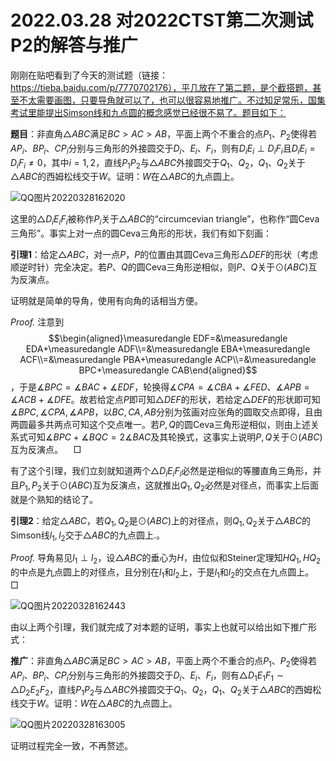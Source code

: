 # 2022.03.28 对2022CTST第二次测试P2的解答与推广

刚刚在贴吧看到了今天的测试题（链接：https://tieba.baidu.com/p/7770702176），平几放在了第二题，是个截搭题，甚至不太需要画图，只要导角就可以了，也可以很容易地推广。不过知足常乐，国集考试里能提出Simson线和九点圆的概念感觉已经很不易了。题目如下：

**题目**：非直角$\triangle ABC$满足$BC>AC>AB$，平面上两个不重合的点$P_1$、$P_2$使得若$AP_i$、$BP_i$、$CP_i$分别与三角形的外接圆交于$D_i$、$E_i$、$F_i$，则有$D_iE_i\perp D_iF_i$且$D_iE_i=D_iF_i\neq 0$，其中$i=1,2$，直线$P_1P_2$与$\triangle ABC$外接圆交于$Q_1$、$Q_2$，$Q_1$、$Q_2$关于$\triangle ABC$的西姆松线交于$W$。证明：$W$在$\triangle ABC$的九点圆上。

![QQ图片20220328162020](C:\Users\张峻铭\Desktop\图\QQ图片20220328162020.png)

这里的$\triangle D_iE_iF_i$被称作$P_i$关于$\triangle ABC$的“circumcevian triangle”，也称作“圆Ceva三角形”。事实上对一点的圆Ceva三角形的形状，我们有如下刻画：

**引理1**：给定$\triangle ABC$，对一点$P$，$P$的位置由其圆Ceva三角形$\triangle DEF$的形状（考虑顺逆时针）完全决定。若$P$、$Q$的圆Ceva三角形逆相似，则$P$、$Q$关于$\odot(ABC)$互为反演点。

证明就是简单的导角，使用有向角的话相当方便。

*Proof.* 注意到$$\begin{aligned}\measuredangle EDF=&\measuredangle EDA+\measuredangle ADF\\=&\measuredangle EBA+\measuredangle ACF\\=&\measuredangle PBA+\measuredangle ACP\\=&\measuredangle BPC+\measuredangle CAB\end{aligned}$$，于是$\measuredangle BPC=\measuredangle BAC+\measuredangle EDF$，轮换得$\measuredangle CPA=\measuredangle CBA+\measuredangle FED$、$\measuredangle APB=\measuredangle ACB+\measuredangle DFE$。故若给定点$P$即可知$\triangle DEF$的形状，若给定$\triangle DEF$的形状即可知$\measuredangle BPC,\measuredangle CPA,\measuredangle APB$，以$BC,CA,AB$分别为弦画对应张角的圆取交点即得，且由两圆最多共两点可知这个交点唯一。若$P,Q$的圆Ceva三角形逆相似，则由上述关系式可知$\measuredangle BPC+\measuredangle BQC=2\measuredangle BAC$及其轮换式，这事实上说明$P,Q$关于$\odot(ABC)$互为反演点。$\quad\Box$

有了这个引理，我们立刻就知道两个$\triangle D_iE_iF_i$必然是逆相似的等腰直角三角形，并且$P_1,P_2$关于$\odot(ABC)$互为反演点，这就推出$Q_1,Q_2$必然是对径点，而事实上后面就是个熟知的结论了。

**引理2**：给定$\triangle ABC$，若$Q_1,Q_2$是$\odot(ABC)$上的对径点，则$Q_1,Q_2$关于$\triangle ABC$的Simson线$l_1,l_2$交于$\triangle ABC$的九点圆上.。

*Proof.* 导角易见$l_1\perp l_2$，设$\triangle ABC$的垂心为$H$，由位似和Steiner定理知$HQ_1,HQ_2$的中点是九点圆上的对径点，且分别在$l_1$和$l_2$上，于是$l_1$和$l_2$的交点在九点圆上。$\quad\Box$

![QQ图片20220328162443](C:\Users\张峻铭\Desktop\图\QQ图片20220328162443.png)

由以上两个引理，我们就完成了对本题的证明，事实上也就可以给出如下推广形式：

**推广**：非直角$\triangle ABC$满足$BC>AC>AB$，平面上两个不重合的点$P_1$、$P_2$使得若$AP_i$、$BP_i$、$CP_i$分别与三角形的外接圆交于$D_i$、$E_i$、$F_i$，则有$\triangle D_1E_1F_1\sim\triangle D_2E_2F_2$，直线$P_1P_2$与$\triangle ABC$外接圆交于$Q_1$、$Q_2$，$Q_1$、$Q_2$关于$\triangle ABC$的西姆松线交于$W$。证明：$W$在$\triangle ABC$的九点圆上。

![QQ图片20220328163005](C:\Users\张峻铭\Desktop\图\QQ图片20220328163005.png)

证明过程完全一致，不再赘述。